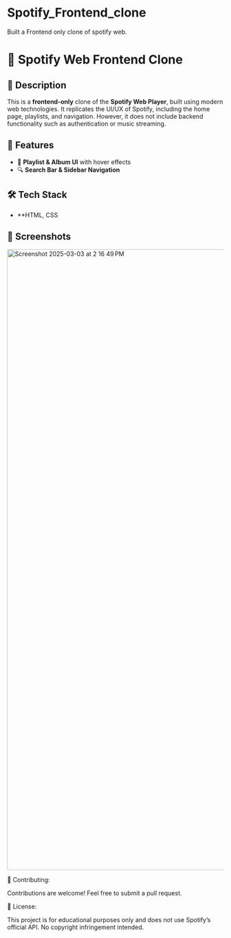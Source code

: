 # Spotify_Frontend_clone
Built a Frontend only clone of spotify web.
# 🎵 Spotify Web Frontend Clone

## 📌 Description
This is a **frontend-only** clone of the **Spotify Web Player**, built using modern web technologies. It replicates the UI/UX of Spotify, including the home page, playlists, and navigation. However, it does not include backend functionality such as authentication or music streaming.

## 🚀 Features
- 🎵 **Playlist & Album UI** with hover effects  
- 🔍 **Search Bar & Sidebar Navigation**  

## 🛠 Tech Stack
- **HTML, CSS

## 📸 Screenshots
 <img width="1440" alt="Screenshot 2025-03-03 at 2 16 49 PM" src="https://github.com/user-attachments/assets/11963944-4493-443f-a8c7-13861d19e53a" />

🤝 Contributing:

Contributions are welcome! Feel free to submit a pull request.

📄 License:

This project is for educational purposes only and does not use Spotify’s official API. No copyright infringement intended.
